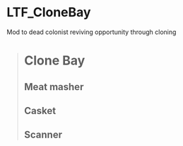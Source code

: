 # LTF_CloneBay
Mod to dead colonist reviving opportunity through cloning

> # Clone Bay
> 
> ## Meat masher
> 
> ## Casket
>
> ## Scanner
